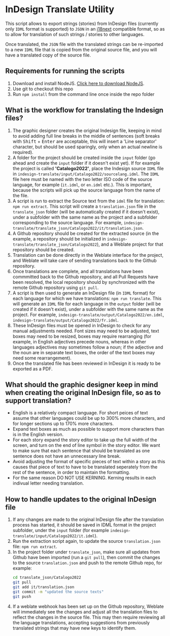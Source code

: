 # InDesign Translate Utility

This script allows to export strings (stories) from InDesign files (currently only `IDML` format is supported) to `JSON`
in an [i18next](https://www.i18next.com/) compatible format, so as to allow for translation of such strings / stories to other languages.

Once translated, the `JSON` file with the translated strings can be re-imported to a new `IDML` file that is copied from the original source file,
and you will have a translated copy of the source file.

## Requirements for running the scripts

1. Download and install NodeJS. [Click here to download NodeJS](https://nodejs.org/en/download/).
2. Use git to checkout this repo
3. Run `npm install` from the command line once inside the repo folder

## What is the workflow for translating the Indesign files?

1. The graphic designer creates the original Indesign file, keeping in mind to avoid adding full line breaks in the middle of sentences (soft breaks with <kbd>Shift</kbd> +  <kbd>Enter</kbd> are acceptable, this will insert a 'Line separator' character, but should be used sparingly, only when an actual newline is required).
2. A folder for the project should be created inside the `input` folder (go ahead and create the `input` folder if it doesn't exist yet). If for example the project is called **'Catalogo2022'**, place the Indesign source `IDML` file in `indesign-translate/input/Catalogo2022/sourcelang.idml`. The `IDML` file here must be named with the two letter ISO code of the source language, for example (`it.idml`, or `en.idml` etc.). This is important, because the scripts will pick up the source language from the name of the file.
3. A script is run to extract the Source text from the `idml` file for translation: `npm run extract`. This script will create a `translation.json` file in the `translate_json` folder (will be automatically created if it doesn't exist), under a subfolder with the same name as the project and a subfolder corresponding to the source language. For example, `indesign-translate/translate_json/Catalogo2022/it/translation.json`.
4. A Github repository should be created for the extracted source (in the example, a repository should be initialized in `indesign-translate/translate_json/Catalogo2022`), and a Weblate project for that repository should be created.
5. Translation can be done directly in the Weblate interface for the project, and Weblate will take care of sending translations back to the Github repository.
6. Once translations are complete, and all translations have been commmitted back to the Github repository, and all Pull Requests have been resolved, the local repository should by synchronized with the remote Github repository using `git pull`.
7. A script is then used to generate an InDesign file (in `IDML` format) for each language for which we have translations: `npm run translate`. This will generate an `IDML` file for each language in the `output` folder (will be created if it doesn't exist), under a subfolder with the same name as the project. For example, `indesign-translate/output/Catalogo2022/en.idml`, `indesign-translate/output/Catalogo2022/fr.idml`.
8. These InDesign files must be opened in InDesign to check for any manual adjustments needed. Font sizes may need to be adjusted, text boxes may need to be resized, boxes may require rearranging (for example, in English adjectives precede nouns, whereas in other languages adjectives may sometimes follow a noun; if the adjective and the noun are in separate text boxes, the order of the text boxes may need some rearrangement).
9. Once the translated file has been reviewed in InDesign it is ready to be exported as a PDF.

## What should the graphic designer keep in mind when creating the original InDesign file, so as to support translation?
- English is a relatively compact language. For short peices of text assume that other languages could be up to 300% more characters, and for longer sections up to 170% more characters.
- Expand text boxes as much as possible to support more characters than is in the English version.
- For each story expand the story editor to take up the full width of the screen, and turn on the end of line symbol in the story editor. We want to make sure that each sentence that should be translated as one sentence does not have an unnecessary line break.
- Avoid adjusting the format of specific pieces of text within a story as this causes that piece of text to have to be translated seperately from the rest of the sentence, in order to maintain the formatting.
- For the same reason DO NOT USE KERNING. Kerning results in each indivual letter needing translation.

## How to handle updates to the original InDesign file

1. If any changes are made to the original InDesign file after the translation process has started, it should be saved in IDML format in the project subfolder, under the `input` folder (for example `indesign-translate/input/Catalogo2022/it.idml`).
2. Run the extraction script again, to update the source `translation.json` file: `npm run extract`.
3. In the project folder under `translate_json`, make sure all updates from Github have been imported (run a `git pull`), then commit the changes to the source `translation.json` and push to the remote Github repo, for example:
   ```bash
   cd translate_json/Catalogo2022
   git pull
   git add it/translation.json
   git commit -m "updated the source texts"
   git push
   ```
4. If a weblate webhook has been set up on the Github repository, Weblate will immediately see the changes and adjust all the translation files to reflect the changes in the source file. This may then require reviewing all the language translations, accepting suggestions from previously translated strings that may have new keys to identify them.
